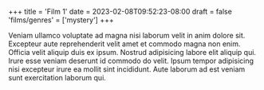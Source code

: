 +++
title = 'Film 1'
date = 2023-02-08T09:52:23-08:00
draft = false
'films/genres' = ['mystery']
+++


Veniam ullamco voluptate ad magna nisi laborum velit in anim dolore sit. Excepteur aute reprehenderit velit amet et commodo magna non enim. Officia velit aliquip duis ex ipsum. Nostrud adipisicing labore elit aliquip qui. Irure esse veniam deserunt id commodo do velit. Ipsum tempor adipisicing nisi excepteur irure ea mollit sint incididunt. Aute laborum ad est veniam sunt exercitation laborum qui.

